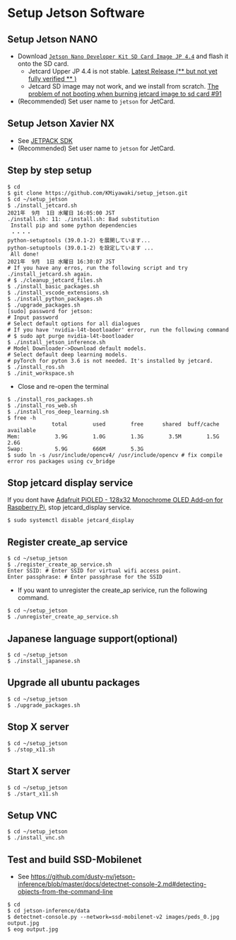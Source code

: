 # Setup Jetson Software

## Setup Jetson NANO

- Download [`Jetson Nano Developer Kit SD Card Image JP 4.4`](https://developer.nvidia.com/jetson-nano-sd-card-image-44) and flash it onto the SD card.
    - Jetcard Upper JP 4.4 is not stable. [Latest Release (** but not yet fully verified ** )](https://github.com/NVIDIA-AI-IOT/jetcard/tree/jetpack_4.5.1#latest-release--but-not-yet-fully-verified--)
    - Jetcard SD image may not work, and we install from scratch. [The problem of not booting when burning jetcard image to sd card #91](https://github.com/NVIDIA-AI-IOT/jetracer/issues/91)
- (Recommended) Set user name to `jetson` for JetCard.

## Setup Jetson Xavier NX

- See [JETPACK SDK](https://developer.nvidia.com/embedded/jetpack)
- (Recommended) Set user name to `jetson` for JetCard.

## Step by step setup

```shell
$ cd
$ git clone https://github.com/KMiyawaki/setup_jetson.git
$ cd ~/setup_jetson
$ ./install_jetcard.sh
2021年  9月  1日 水曜日 16:05:00 JST
./install.sh: 11: ./install.sh: Bad substitution
 Install pip and some python dependencies
 ・・・・
python-setuptools (39.0.1-2) を展開しています...
python-setuptools (39.0.1-2) を設定しています ...
 All done!
2021年  9月  1日 水曜日 16:30:07 JST
# If you have any erros, run the following script and try ./install_jetcard.sh again.
# $ ./cleanup_jetcard_files.sh
$ ./install_basic_packages.sh
$ ./install_vscode_extensions.sh
$ ./install_python_packages.sh
$ ./upgrade_packages.sh
[sudo] password for jetson:
# Input password
# Select default options for all dialogues
# If you have 'nvidia-l4t-bootloader' error, run the following command
# $ sudo apt purge nvidia-l4t-bootloader
$ ./install_jetson_inference.sh
# Model Downloader->Download default models.
# Select default deep learning models.
# pyTorch for pyton 3.6 is not needed. It's installed by jetcard.
$ ./install_ros.sh
$ ./init_workspace.sh
```

- Close and re-open the terminal

```shell
$ ./install_ros_packages.sh
$ ./install_ros_web.sh
$ ./install_ros_deep_learning.sh
$ free -h
              total        used        free      shared  buff/cache   available
Mem:           3.9G        1.0G        1.3G        3.5M        1.5G        2.6G
Swap:          5.9G        666M        5.3G
$ sudo ln -s /usr/include/opencv4/ /usr/include/opencv # fix compile error ros packages using cv_bridge
```

## Stop jetcard display service

If you dont have [Adafruit PiOLED - 128x32 Monochrome OLED Add-on for Raspberry Pi](https://www.adafruit.com/product/3527), stop jetcard_display service.

```shell
$ sudo systemctl disable jetcard_display
```

## Register create_ap service

```shell
$ cd ~/setup_jetson
$ ./register_create_ap_service.sh
Enter SSID: # Enter SSID for virtual wifi access point.
Enter passphrase: # Enter passphrase for the SSID
```

- If you want to unregister the create_ap serivice, run the following command.

```shell
$ cd ~/setup_jetson
$ ./unregister_create_ap_service.sh
```

## Japanese language support(optional)

```shell
$ cd ~/setup_jetson
$ ./install_japanese.sh
```

## Upgrade all ubuntu packages

```shell
$ cd ~/setup_jetson
$ ./upgrade_packages.sh
```

## Stop X server

```shell
$ cd ~/setup_jetson
$ ./stop_x11.sh
```

## Start X server

```shell
$ cd ~/setup_jetson
$ ./start_x11.sh
```

## Setup VNC

```shell
$ cd ~/setup_jetson
$ ./install_vnc.sh
```

## Test and build SSD-Mobilenet

- See https://github.com/dusty-nv/jetson-inference/blob/master/docs/detectnet-console-2.md#detecting-objects-from-the-command-line

```shell
$ cd
$ cd jetson-inference/data
$ detectnet-console.py --network=ssd-mobilenet-v2 images/peds_0.jpg output.jpg
$ eog output.jpg
```
